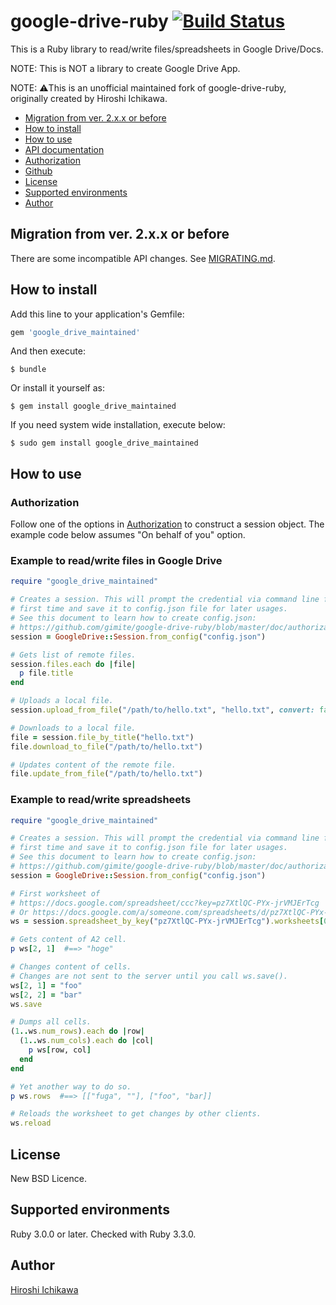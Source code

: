 # google-drive-ruby [![Build Status](https://travis-ci.org/gimite/google-drive-ruby.svg?branch=master)](https://travis-ci.org/gimite/google-drive-ruby)

This is a Ruby library to read/write files/spreadsheets in Google Drive/Docs.

NOTE: This is NOT a library to create Google Drive App.

NOTE: ⚠️This is an unofficial maintained fork of google-drive-ruby, originally created by Hiroshi Ichikawa.

* [Migration from ver. 2.x.x or before](#migration)
* [How to install](#install)
* [How to use](#use)
* [API documentation](http://www.rubydoc.info/gems/google_drive)
* [Authorization](https://github.com/gimite/google-drive-ruby/blob/master/doc/authorization.md)
* [Github](http://github.com/gimite/google-drive-ruby)
* [License](#license)
* [Supported environments](#environments)
* [Author](#author)


## <a name="migration">Migration from ver. 2.x.x or before</a>

There are some incompatible API changes. See
[MIGRATING.md](https://github.com/gimite/google-drive-ruby/blob/master/MIGRATING.md).


## <a name="install">How to install</a>

Add this line to your application's Gemfile:

```ruby
gem 'google_drive_maintained'
```

And then execute:

```
$ bundle
```

Or install it yourself as:

```
$ gem install google_drive_maintained
```

If you need system wide installation, execute below:

```
$ sudo gem install google_drive_maintained
```

## <a name="use">How to use</a>

### Authorization

Follow one of the options in [Authorization](https://github.com/gimite/google-drive-ruby/blob/master/doc/authorization.md) to construct a session object. The example code below assumes "On behalf of you" option.

### Example to read/write files in Google Drive

```ruby
require "google_drive_maintained"

# Creates a session. This will prompt the credential via command line for the
# first time and save it to config.json file for later usages.
# See this document to learn how to create config.json:
# https://github.com/gimite/google-drive-ruby/blob/master/doc/authorization.md
session = GoogleDrive::Session.from_config("config.json")

# Gets list of remote files.
session.files.each do |file|
  p file.title
end

# Uploads a local file.
session.upload_from_file("/path/to/hello.txt", "hello.txt", convert: false)

# Downloads to a local file.
file = session.file_by_title("hello.txt")
file.download_to_file("/path/to/hello.txt")

# Updates content of the remote file.
file.update_from_file("/path/to/hello.txt")
```

### Example to read/write spreadsheets

```ruby
require "google_drive_maintained"

# Creates a session. This will prompt the credential via command line for the
# first time and save it to config.json file for later usages.
# See this document to learn how to create config.json:
# https://github.com/gimite/google-drive-ruby/blob/master/doc/authorization.md
session = GoogleDrive::Session.from_config("config.json")

# First worksheet of
# https://docs.google.com/spreadsheet/ccc?key=pz7XtlQC-PYx-jrVMJErTcg
# Or https://docs.google.com/a/someone.com/spreadsheets/d/pz7XtlQC-PYx-jrVMJErTcg/edit?usp=drive_web
ws = session.spreadsheet_by_key("pz7XtlQC-PYx-jrVMJErTcg").worksheets[0]

# Gets content of A2 cell.
p ws[2, 1]  #==> "hoge"

# Changes content of cells.
# Changes are not sent to the server until you call ws.save().
ws[2, 1] = "foo"
ws[2, 2] = "bar"
ws.save

# Dumps all cells.
(1..ws.num_rows).each do |row|
  (1..ws.num_cols).each do |col|
    p ws[row, col]
  end
end

# Yet another way to do so.
p ws.rows  #==> [["fuga", ""], ["foo", "bar]]

# Reloads the worksheet to get changes by other clients.
ws.reload
```


## <a name="license">License</a>

New BSD Licence.


## <a name="environments">Supported environments</a>

Ruby 3.0.0 or later. Checked with Ruby 3.3.0.


## <a name="author">Author</a>

[Hiroshi Ichikawa](http://gimite.net/en/index.php?Contact)
